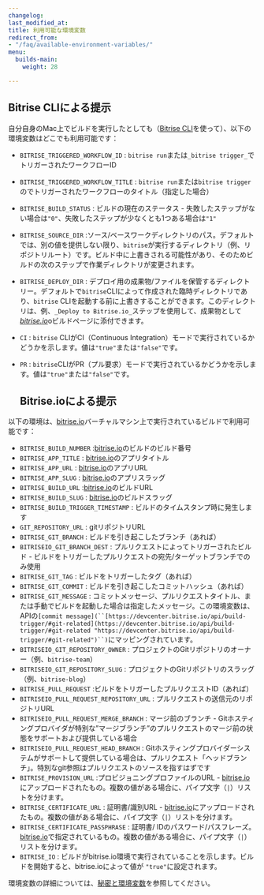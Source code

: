 ```yaml
---
changelog: 
last_modified_at: 
title: 利用可能な環境変数
redirect_from:
- "/faq/available-environment-variables/"
menu:
  builds-main:
    weight: 28

---
```

## Bitrise CLIによる提示

自分自身のMac上でビルドを実行したとしても（[Bitrise CLI](https://www.bitrise.io/cli)を使って）、以下の環境変数はどこでも利用可能です：

* `BITRISE_TRIGGERED_WORKFLOW_ID` : `bitrise run`または`_bitrise trigger_`でトリガーされたワークフローID
* `BITRISE_TRIGGERED_WORKFLOW_TITLE` : `bitrise run`または`bitrise trigger`のでトリガーされたワークフローのタイトル（指定した場合）
* `BITRISE_BUILD_STATUS` : ビルドの現在のステータス - 失敗したステップがない場合は`"0"`、失敗したステップが少なくとも1つある場合は`"1"`
* `BITRISE_SOURCE_DIR` :ソース/ベースワークディレクトリのパス。デフォルトでは、別の値を提供しない限り、`bitrise`が実行するディレクトリ（例、リポジトリルート）です。ビルド中に上書きされる可能性があり、そのためビルドの次のステップで作業ディレクトリが変更されます。
* `BITRISE_DEPLOY_DIR` : デプロイ用の成果物/ファイルを保管するディレクトリー。デフォルトで`bitrise`CLIによって作成された臨時ディレクトリであり、`bitrise` CLIを起動する前に上書きすることができます。このディレクトリは、例、`_Deploy to Bitrise.io_`ステップを使用して、成果物として[_bitrise.io_](https://www.bitrise.io)oビルドページに添付できます。
* `CI` : `bitrise` CLIがCI（Continuous Integration）モードで実行されているかどうかを示します。値は`"true"`または`"false"`です。
* `PR` : `bitrise`CLIがPR（プル要求）モードで実行されているかどうかを示します。値は`"true"`または`"false"`です。

  ## Bitrise.ioによる提示

以下の環境は、[bitrise.io](https://www.bitrise.io)バーチャルマシン上で実行されているビルドで利用可能です：

* `BITRISE_BUILD_NUMBER` :[bitrise.io](https://www.bitrise.io)のビルドのビルド番号
* `BITRISE_APP_TITLE` : [bitrise.io](https://www.bitrise.io)のアプリタイトル
* `BITRISE_APP_URL` :  [bitrise.io](https://www.bitrise.io)のアプリURL
* `BITRISE_APP_SLUG` :  [bitrise.io](https://www.bitrise.io)のアプリスラッグ
* `BITRISE_BUILD_URL` :[bitrise.io](https://www.bitrise.io)のビルドURL
* `BITRISE_BUILD_SLUG` : [bitrise.io](https://www.bitrise.io)のビルドスラッグ
* `BITRISE_BUILD_TRIGGER_TIMESTAMP` : ビルドのタイムスタンプ時に発生します
* `GIT_REPOSITORY_URL` : gitリポジトリURL
* `BITRISE_GIT_BRANCH` : ビルドを引き起こしたブランチ（あれば）
* `BITRISEIO_GIT_BRANCH_DEST` : プルリクエストによってトリガーされたビルド - ビルドをトリガーしたプルリクエストの宛先/ターゲットブランチでのみ使用
* `BITRISE_GIT_TAG` : ビルドをトリガーしたタグ（あれば）
* `BITRISE_GIT_COMMIT` : ビルドを引き起こしたコミットハッシュ（あれば）
* `BITRISE_GIT_MESSAGE` : コミットメッセージ、プルリクエストタイトル、または手動でビルドを起動した場合は指定したメッセージ。この環境変数は、APIの`[commit message](``[https://devcenter.bitrise.io/api/build-trigger/#git-related](https://devcenter.bitrise.io/api/build-trigger/#git-related "https://devcenter.bitrise.io/api/build-trigger/#git-related")``)`にマッピングされています。
* `BITRISEIO_GIT_REPOSITORY_OWNER` : プロジェクトのGitリポジトリのオーナー（例、`bitrise-team`）
* `BITRISEIO_GIT_REPOSITORY_SLUG` : プロジェクトのGitリポジトリのスラッグ（例、`bitrise-blog`）
* `BITRISE_PULL_REQUEST` :ビルドをトリガーしたプルリクエストID（あれば）
* `BITRISEIO_PULL_REQUEST_REPOSITORY_URL` : プルリクエストの送信元のリポジトリURL
* `BITRISEIO_PULL_REQUEST_MERGE_BRANCH` : マージ前のブランチ -  Gitホスティングプロバイダが特別な”マージブランチ”のプルリクエストのマージ前の状態をサポートおよび提供している場合
* `BITRISEIO_PULL_REQUEST_HEAD_BRANCH` : Gitホスティングプロバイダーシステムがサポートして提供している場合は、プルリクエスト「ヘッドブランチ」。特別なgit参照はプルリクエストのソースを指すはずです
* `BITRISE_PROVISION_URL` :プロビジョニングプロファイルのURL  -  [bitrise.io](https://www.bitrise.io)にアップロードされたもの。複数の値がある場合に、パイプ文字（`|`）リストを分けます。
* `BITRISE_CERTIFICATE_URL` : 証明書/識別URL  -  [bitrise.io](https://www.bitrise.io)にアップロードされたもの。複数の値がある場合に、パイプ文字（`|`）リストを分けます。
* `BITRISE_CERTIFICATE_PASSPHRASE` : 証明書/ IDのパスワード/パスフレーズ。 [bitrise.io](https://www.bitrise.io)で指定されているもの。複数の値がある場合に、パイプ文字（`|`）リストを分けます。
* `BITRISE_IO` : ビルドがbitrise.io環境で実行されていることを示します。ビルドを開始すると、bitrise.ioによって値が `"true"`に設定されます。

環境変数の詳細については、[秘密と環境変数](/builds/env-vars-secret-env-vars/)を参照してください。